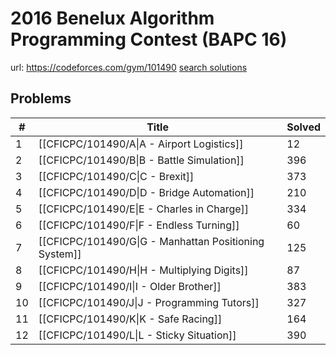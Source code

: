 # 2016 Benelux Algorithm Programming Contest (BAPC 16)

url: https://codeforces.com/gym/101490
[search solutions](https://www.google.com/search?q=Solution+OR+題解+2016+Benelux+Algorithm+Programming+Contest+(BAPC+16))

## Problems

| # | Title | Solved |
| --- | --- | --- |
|1|[[CFICPC/101490/A\|A - Airport Logistics]]|12|
|2|[[CFICPC/101490/B\|B - Battle Simulation]]|396|
|3|[[CFICPC/101490/C\|C - Brexit]]|373|
|4|[[CFICPC/101490/D\|D - Bridge Automation]]|210|
|5|[[CFICPC/101490/E\|E - Charles in Charge]]|334|
|6|[[CFICPC/101490/F\|F - Endless Turning]]|60|
|7|[[CFICPC/101490/G\|G - Manhattan Positioning System]]|125|
|8|[[CFICPC/101490/H\|H - Multiplying Digits]]|87|
|9|[[CFICPC/101490/I\|I - Older Brother]]|383|
|10|[[CFICPC/101490/J\|J - Programming Tutors]]|327|
|11|[[CFICPC/101490/K\|K - Safe Racing]]|164|
|12|[[CFICPC/101490/L\|L - Sticky Situation]]|390|

